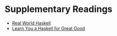 # Supplementary Readings
* [Real World Haskell](https://book.realworldhaskell.org/)
* [Learn You a Haskell for Great Good](http://learnyouahaskell.com/introduction)
